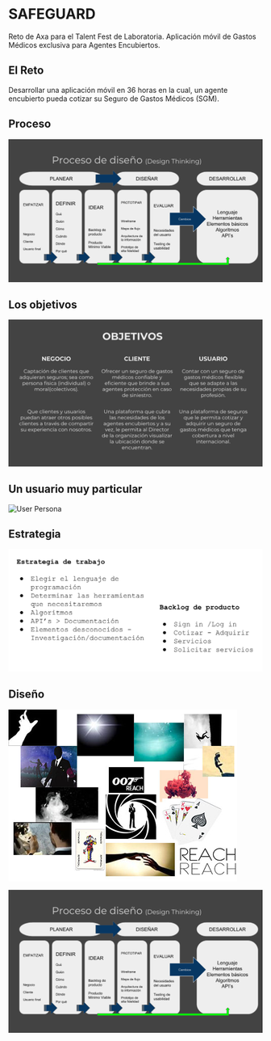 # SAFEGUARD

Reto de Axa para el Talent Fest de Laboratoria.
Aplicación móvil de Gastos Médicos exclusiva para Agentes Encubiertos.


## El Reto

Desarrollar una aplicación móvil en 36 horas en la cual, un agente encubierto pueda cotizar su Seguro de Gastos Médicos (SGM).

## Proceso

![Proceso de diseño](./assets/images/proceso.png)

## Los objetivos

![Objetivos](./assets/images/objetivos.png)


## Un usuario muy particular

![User Persona](./assets/images/user-persona-axa.png)


## Estrategia

![Estrategia](./assets/images/estrategia.png)


## Diseño

![Moodboard James Bond](./assets/images/james-bond-moodboard.jpg)

![Sistema de diseño](./assets/images/proceso.png)

